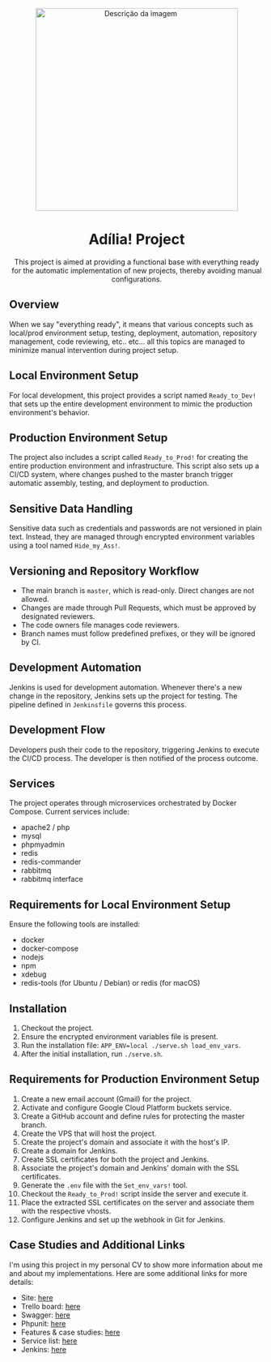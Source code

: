 <p align="center">
  <img src="https://t3.ftcdn.net/jpg/01/34/12/58/360_F_134125856_WrmPVAkbCxLFDt5t1TexzfcnlZWq4o0Q.jpg" width="400" alt="Descrição da imagem" />
</p>

<h1 align="center">Adília! Project</h1>

<p align="center">This project is aimed at providing a functional base with everything ready for the automatic implementation of new projects, thereby avoiding manual configurations.</p>

## Overview

When we say "everything ready", it means that various concepts such as local/prod environment setup, testing, deployment, automation, repository management, code reviewing, etc.. etc... all this topics are managed to minimize manual intervention during project setup.

## Local Environment Setup

For local development, this project provides a script named `Ready_to_Dev!` that sets up the entire development environment to mimic the production environment's behavior.

## Production Environment Setup

The project also includes a script called `Ready_to_Prod!` for creating the entire production environment and infrastructure. This script also sets up a CI/CD system, where changes pushed to the master branch trigger automatic assembly, testing, and deployment to production.

## Sensitive Data Handling

Sensitive data such as credentials and passwords are not versioned in plain text. Instead, they are managed through encrypted environment variables using a tool named `Hide_my_Ass!`.

## Versioning and Repository Workflow

- The main branch is `master`, which is read-only. Direct changes are not allowed.
- Changes are made through Pull Requests, which must be approved by designated reviewers.
- The code owners file manages code reviewers.
- Branch names must follow predefined prefixes, or they will be ignored by CI.

## Development Automation

Jenkins is used for development automation. Whenever there's a new change in the repository, Jenkins sets up the project for testing. The pipeline defined in `Jenkinsfile` governs this process.

## Development Flow

Developers push their code to the repository, triggering Jenkins to execute the CI/CD process. The developer is then notified of the process outcome.

## Services

The project operates through microservices orchestrated by Docker Compose. Current services include:

- apache2 / php
- mysql
- phpmyadmin
- redis
- redis-commander
- rabbitmq
- rabbitmq interface

## Requirements for Local Environment Setup

Ensure the following tools are installed:
- docker
- docker-compose
- nodejs
- npm
- xdebug
- redis-tools (for Ubuntu / Debian) or redis (for macOS)

## Installation

1. Checkout the project.
2. Ensure the encrypted environment variables file is present.
3. Run the installation file: `APP_ENV=local ./serve.sh load_env_vars`.
4. After the initial installation, run `./serve.sh`.

## Requirements for Production Environment Setup

1. Create a new email account (Gmail) for the project.
2. Activate and configure Google Cloud Platform buckets service.
3. Create a GitHub account and define rules for protecting the master branch.
4. Create the VPS that will host the project.
5. Create the project's domain and associate it with the host's IP.
6. Create a domain for Jenkins.
7. Create SSL certificates for both the project and Jenkins.
8. Associate the project's domain and Jenkins' domain with the SSL certificates.
9. Generate the `.env` file with the `Set_env_vars!` tool.
10. Checkout the `Ready_to_Prod!` script inside the server and execute it.
11. Place the extracted SSL certificates on the server and associate them with the respective vhosts.
12. Configure Jenkins and set up the webhook in Git for Jenkins.

## Case Studies and Additional Links

I'm using this project in my personal CV to show more information about me and about my implementations. Here are some additional links for more details:

- Site: [here](https://jgomes.site)
- Trello board: [here](https://trello.com/b/zOuG1loa/j-gomes-site)
- Swagger: [here](https://jgomes.site/api/documentation#/Message)
- Phpunit: [here](https://jgomes.site/coverage-report/index.html)
- Features & case studies: [here](https://jgomes.site/case-studies)
- Service list: [here](https://jgomes.site/details)
- Jenkins: [here](https://jjenkins.xyz/)

